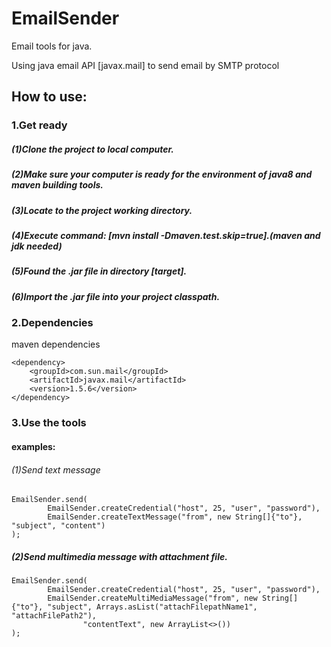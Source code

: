 # EmailSender
Email tools for java.

Using java email API [javax.mail] to send email by SMTP protocol

## How to use:

### 1.Get ready

##### (1)Clone the project to local computer.

##### (2)Make sure your computer is ready for the environment of java8 and maven building tools.

##### (3)Locate to the project working directory.

##### (4)Execute command: **[mvn install -Dmaven.test.skip=true]**.(maven and jdk needed)

##### (5)Found the .jar file in directory [target].

##### (6)Import the .jar file into your project classpath.

### 2.Dependencies
maven dependencies
```
<dependency>
	<groupId>com.sun.mail</groupId>
	<artifactId>javax.mail</artifactId>
	<version>1.5.6</version>
</dependency>
```

### 3.Use the tools

#### examples:

###### (1)Send text message

```
EmailSender.send(
        EmailSender.createCredential("host", 25, "user", "password"),
        EmailSender.createTextMessage("from", new String[]{"to"}, "subject", "content")
);
```


##### (2)Send multimedia message with attachment file.

```
EmailSender.send(
        EmailSender.createCredential("host", 25, "user", "password"),
        EmailSender.createMultiMediaMessage("from", new String[]{"to"}, "subject", Arrays.asList("attachFilepathName1", "attachFilePath2"),
                "contentText", new ArrayList<>())
);
```

